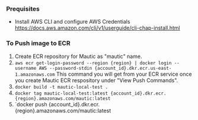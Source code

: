
### Prequisites 
- Install AWS CLI and configure AWS Credentials https://docs.aws.amazon.com/cli/v1/userguide/cli-chap-install.html

### To Push image to ECR 
1. Create ECR repository for Mautic as "mautic" name. 
2. `aws ecr get-login-password --region {region} | docker login --username AWS --password-stdin {account_id}.dkr.ecr.us-east-1.amazonaws.com` This command you will get from your ECR service once you create Mautic ECR respository under "View Push Commands". 
3. `docker build -t mautic-local-test .    `
4. `docker tag mautic-local-test:latest {account_id}.dkr.ecr.{region}.amazonaws.com/mautic:latest `
5. `docker push {account_id}.dkr.ecr.{region}.amazonaws.com/mautic:latest